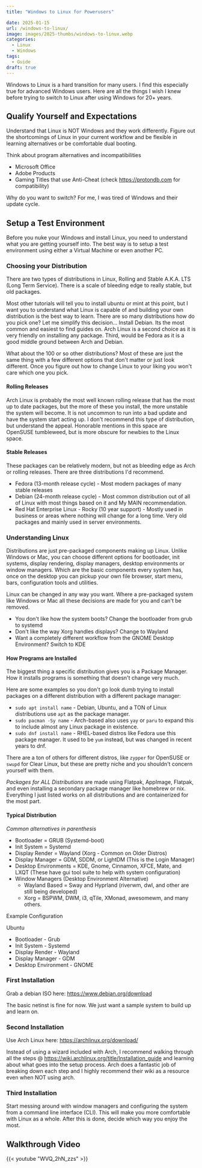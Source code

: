 ```yaml
---
title: "Windows to Linux for Powerusers"

date: 2025-01-15
url: /windows-to-linux/
image: images/2025-thumbs/windows-to-linux.webp
categories:
  - Linux
  - Windows
tags:
  - Guide
draft: true
---
```

Windows to Linux is a hard transition for many users. I find this especially true for advanced Windows users. Here are all the things I wish I knew before trying to switch to Linux after using Windows for 20+ years.
<!--more-->

## Qualify Yourself and Expectations

Understand that Linux is NOT Windows and they work differently. Figure out the shortcomings of Linux in your current workflow and be flexible in learning alternatives or be comfortable dual booting.

Think about program alternatives and incompatibilities
- Microsoft Office
- Adobe Products
- Gaming Titles that use Anti-Cheat (check <https://protondb.com> for compatibility)

Why do you want to switch? For me, I was tired of Windows and their update cycle. 

## Setup a Test Environment

Before you nuke your Windows and install Linux, you need to understand what you are getting yourself into. The best way is to setup a test environment using either a Virtual Machine or even another PC.

### Choosing your Distribution

There are two types of distributions in Linux, Rolling and Stable A.K.A. LTS (Long Term Service). There is a scale of bleeding edge to really stable, but old packages.

Most other tutorials will tell you to install ubuntu or mint at this point, but I want you to understand what Linux is capable of and building your own distribution is the best way to learn. There are so many distributions how do you pick one? Let me simplify this decision... Install Debian. Its the most common and easiest to find guides on. Arch Linux is a second choice as it is very friendly on installing any package. Third, would be Fedora as it is a good middle ground between Arch and Debian.

What about the 100 or so other distributions? Most of these are just the same thing with a few different options that don't matter or just look different. Once you figure out how to change Linux to your liking you won't care which one you pick.

#### Rolling Releases

Arch Linux is probably the most well known rolling release that has the most up to date packages, but the more of these you install, the more unstable the system will become. It is not uncommon to run into a bad update and have the system start acting up. I don't recommend this type of distribution, but understand the appeal. Honorable mentions in this space are OpenSUSE tumbleweed, but is more obscure for newbies to the Linux space.

#### Stable Releases

These packages can be relatively modern, but not as bleeding edge as Arch or rolling releases. There are three distributions I'd recommend. 

- Fedora (13-month release cycle) - Most modern packages of many stable releases
- Debian (24-month release cycle) - Most common distribution out of all of Linux with most things based on it and My MAIN recommendation.
- Red Hat Enterprise Linux - Rocky (10 year support) - Mostly used in business or areas where nothing will change for a long time. Very old packages and mainly used in server environments.

### Understanding Linux

Distributions are just pre-packaged components making up Linux. Unlike Windows or Mac, you can choose different options for bootloader, init systems, display rendering, display managers, desktop environments or window managers. Which are the basic components every system has, once on the desktop you can pickup your own file browser, start menu, bars, configuration tools and utilities. 

Linux can be changed in any way you want. Where a pre-packaged system like Windows or Mac all these decisions are made for you and can't be removed. 

- You don't like how the system boots? Change the bootloader from grub to systemd
- Don't like the way Xorg handles displays? Change to Wayland
- Want a completely different workflow from the GNOME Desktop Environment? Switch to KDE

#### How Programs are Installed

The biggest thing a specific distribution gives you is a Package Manager. How it installs programs is something that doesn't change very much. 

Here are some examples so you don't go look dumb trying to install packages on a different distribution with a different package manager:

- `sudo apt install name` - Debian, Ubuntu, and a TON of Linux distributions use `apt` as the package manager.
- `sudo pacman -Sy name` - Arch-based also uses `yay` or `paru` to expand this to include almost any Linux package in existence. 
- `sudo dnf install name` - RHEL-based distros like Fedora use this package manager. It used to be `yum` instead, but was changed in recent years to dnf.

There are a ton of others for different distros, like `zypper` for OpenSUSE or `swupd` for Clear Linux, but these are pretty niche and you shouldn't concern yourself with them. 

*Packages for ALL Distributions* are made using Flatpak, AppImage, Flatpak, and even installing a secondary package manager like homebrew or nix. Everything I just listed works on all distributions and are containerized for the most part.

#### Typical Distribution

_Common alternatives in parenthesis_

- Bootloader = GRUB (Systemd-boot)
- Init System = Systemd
- Display Render = Wayland (Xorg - Common on Older Distros)
- Display Manager = GDM, SDDM, or LightDM (This is the Login Manager)
- Desktop Environments = KDE, Gnome, Cinnamon, XFCE, Mate, and LXQT (These have gui tool suite to help with system configuration)
- Window Managers (Desktop Environment Alternative)
  - Wayland Based = Sway and Hyprland (riverwm, dwl, and other are still being developed)
  - Xorg = BSPWM, DWM, i3, qTile, XMonad, awesomewm, and many others.

Example Configuration

Ubuntu 
- Bootloader - Grub
- Init System - Systemd
- Display Render - Wayland
- Display Manager - GDM
- Desktop Environment - GNOME

### First Installation

Grab a debian ISO here: <https://www.debian.org/download>

The basic netinst is fine for now. We just want a sample system to build up and learn on.

### Second Installation

Use Arch Linux here: <https://archlinux.org/download/>

Instead of using a wizard included with Arch, I recommend walking through all the steps @ <https://wiki.archlinux.org/title/Installation_guide> and learning about what goes into the setup process. Arch does a fantastic job of breaking down each step and I highly recommend their wiki as a resource even when NOT using arch. 

### Third Installation

Start messing around with window managers and configuring the system from a command line interface (CLI). This will make you more comfortable with Linux as a whole. After this is done, decide which way you enjoy the most.

## Walkthrough Video

{{< youtube "WVQ_2hN_zzs" >}}

